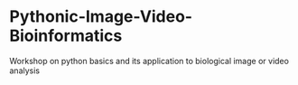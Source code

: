 # Pythonic-Image-Video-Bioinformatics
Workshop on python basics and its application to biological image or video analysis
